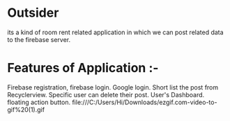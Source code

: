 # Outsider
its a kind of room rent related application in which we can post related data to the firebase server.
# Features of Application :-
Firebase registration, firebase login.
Google login.
Short list the post from Recyclerview.
Specific user can delete their post.
User's Dashboard.
floating action button.
file:///C:/Users/Hi/Downloads/ezgif.com-video-to-gif%20(1).gif
